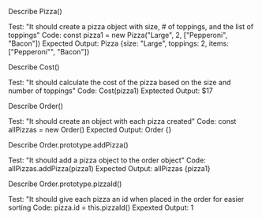 Describe Pizza()

Test: "It should create a pizza object with size, # of toppings, and the list of toppings"
Code: const pizza1 = new Pizza("Large", 2, ["Pepperoni", "Bacon"])
Expected Output: Pizza {size: "Large", toppings: 2, items: ["Pepperoni"", "Bacon"]}

Describe Cost()

Test: "It should calculate the cost of the pizza based on the size and number of toppings"
Code: Cost(pizza1)
Exptected Output: $17

Describe Order()

Test: "It should create an object with each pizza created"
Code: const allPizzas = new Order()
Expected Output: Order {}

Describe Order.prototype.addPizza()

Test: "It should add a pizza object to the order object"
Code: allPizzas.addPizza(pizza1)
Expected Output: allPizzas {pizza1}

Describe Order.prototype.pizzaId()

Test: "It should give each pizza an id when placed in the order for easier sorting
Code: pizza.id = this.pizzaId()
Expexted Output: 1
